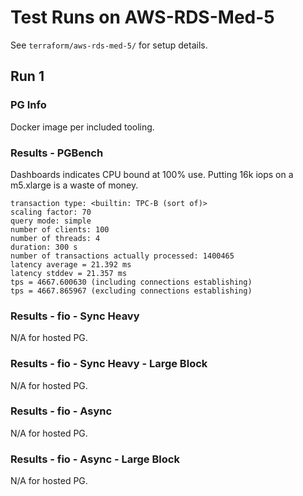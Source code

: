 # Test Runs on AWS-RDS-Med-5 #

See `terraform/aws-rds-med-5/` for setup details.

## Run 1 ##

### PG Info ###

Docker image per included tooling.

### Results - PGBench ###

Dashboards indicates CPU bound at 100% use.
Putting 16k iops on a m5.xlarge is a waste of money.

```
transaction type: <builtin: TPC-B (sort of)>
scaling factor: 70
query mode: simple
number of clients: 100
number of threads: 4
duration: 300 s
number of transactions actually processed: 1400465
latency average = 21.392 ms
latency stddev = 21.357 ms
tps = 4667.600630 (including connections establishing)
tps = 4667.865967 (excluding connections establishing)
```

### Results - fio - Sync Heavy ###

N/A for hosted PG.

### Results - fio - Sync Heavy - Large Block ###

N/A for hosted PG.

### Results - fio - Async ###

N/A for hosted PG.

### Results - fio - Async - Large Block ###

N/A for hosted PG.

